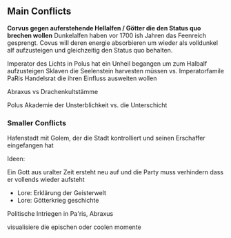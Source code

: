 
## Main Conflicts

**Corvus gegen auferstehende Hellalfen / Götter die den Status quo brechen wollen**
Dunkelalfen haben vor 1700 ish Jahren das Feenreich gesprengt.
Covus will deren energie absorbieren um wieder als volldunkel alf aufzusteigen und gleichzeitig den Status quo behalten.

Imperator des Lichts in Polus hat ein Unheil begangen um zum Halbalf aufzusteigen
Sklaven die Seelenstein harvesten müssen vs. Imperatorfamile
PaRis Handelsrat die ihren Einfluss ausweiten wollen

Abraxus vs Drachenkultstämme

Polus Akademie der Unsterblichkeit vs. die Unterschicht





### Smaller Conflicts

Hafenstadt mit Golem, der die Stadt kontrolliert und seinen Erschaffer eingefangen hat





Ideen:

Ein Gott aus uralter Zeit ersteht neu auf und die Party muss verhindern dass er vollends wieder aufsteht
- Lore: Erklärung der Geisterwelt
- Lore: Götterkrieg geschichte

Politische Intriegen in Pa'ris, Abraxus




visualisiere die epischen oder coolen momente

